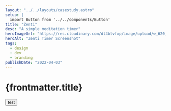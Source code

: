 ```yaml
---
layout: "../../layouts/casestudy.astro"
setup: |
  import Button from '../../components/Button'
title: "Zenti"
desc: "A simple meditation timer"
heroImageUrl: "https://res.cloudinary.com/dl4btvfxp/image/upload/w_620,dpr_2/v1648307444/zenti/zenti_20220326-110728_gmtkj9.jpg"
heroAlt: "Zenti Timer Screenshot"
tags:
  - design
  - dev
  - branding
publishDate: "2022-04-03"
---
```


<h1 class="text-3xl text-white">{frontmatter.title}</h1>

<Button>test</Button>
